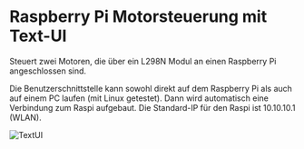 # Raspberry Pi Motorsteuerung mit Text-UI

Steuert zwei Motoren, die über ein L298N Modul an einen Raspberry Pi angeschlossen sind.

Die Benutzerschnittstelle kann sowohl direkt auf dem Raspberry Pi als auch auf einem PC 
laufen (mit Linux getestet). Dann wird automatisch eine Verbindung zum Raspi aufgebaut. 
Die Standard-IP für den Raspi ist 10.10.10.1 (WLAN).

![TextUI](https://github.com/user-attachments/assets/bb122f03-0ccf-4718-86cc-e482547b3a85)
